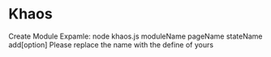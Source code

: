 # Khaos 
Create Module Expamle:
node khaos.js moduleName pageName stateName add[option]
Please replace the name with the define of yours
